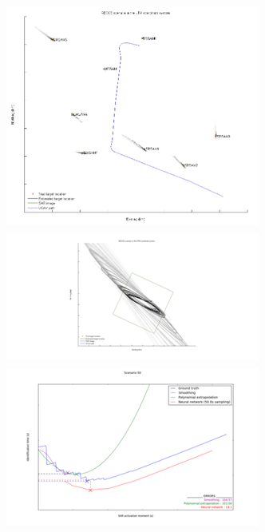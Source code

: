 ![enter image description here](https://github.com/lancelot-c/trajectory-prediction/blob/master/RECCE.png)

![enter image description here](https://github.com/lancelot-c/trajectory-prediction/blob/master/target.png)

![enter image description here](https://github.com/lancelot-c/trajectory-prediction/blob/master/results.png)
